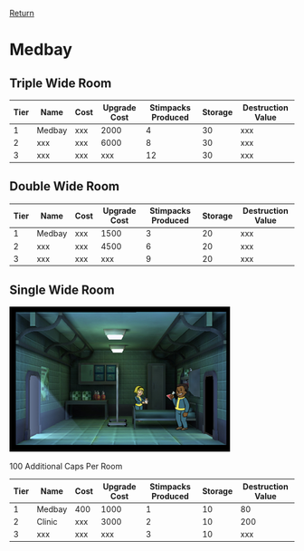 [Return](../README.md)

Medbay
===========

## Triple Wide Room

Tier | Name | Cost | Upgrade Cost | Stimpacks Produced | Storage | Destruction Value
------|------|------|------|------|------|------
1 | Medbay | xxx | 2000 | 4 | 30 | xxx
2 | xxx | xxx | 6000 | 8 | 30 | xxx
3 | xxx | xxx | xxx | 12 | 30 | xxx

## Double Wide Room

Tier | Name | Cost | Upgrade Cost | Stimpacks Produced | Storage | Destruction Value
------|------|------|------|------|------|------
1 | Medbay | xxx | 1500 | 3 | 20 | xxx
2 | xxx | xxx | 4500 | 6 | 20 | xxx
3 | xxx | xxx | xxx | 9 | 20 | xxx

## Single Wide Room

![Medbay](t1images/t1singlemedbay.jpg)

100 Additional Caps Per Room

Tier | Name | Cost | Upgrade Cost | Stimpacks Produced | Storage | Destruction Value
------|------|------|------|------|------|------
1 | Medbay | 400 | 1000 | 1 | 10 | 80
2 | Clinic | xxx | 3000 | 2 | 10 | 200
3 | xxx | xxx | xxx | 3 | 10 | xxx
